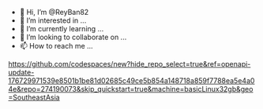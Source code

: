 - 👋 Hi, I’m @ReyBan82
- 👀 I’m interested in ...
- 🌱 I’m currently learning ...
- 💞️ I’m looking to collaborate on ...
- 📫 How to reach me ...

<!---
ReyBan82/ReyBan82 is a ✨ special ✨ repository because its `README.md` (this file) appears on your GitHub profile.
You can click the Preview link to take a look at your changes.
--->
https://github.com/codespaces/new?hide_repo_select=true&ref=openapi-update-176729971539e8501b1be81d02685c49ce5b854a148718a859f7788ea5e4a04e&repo=274190073&skip_quickstart=true&machine=basicLinux32gb&geo=SoutheastAsia

